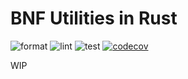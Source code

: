# BNF Utilities in Rust

![format](https://github.com/cookiephone/bnf-rs/actions/workflows/format.yaml/badge.svg) ![lint](https://github.com/cookiephone/bnf-rs/actions/workflows/lint.yaml/badge.svg) ![test](https://github.com/cookiephone/bnf-rs/actions/workflows/test.yaml/badge.svg) [![codecov](https://coveralls.io/repos/github/cookiephone/bnf-rs/badge.svg?branch=master)](https://coveralls.io/github/cookiephone/bnf-rs?branch=master)

WIP
